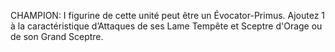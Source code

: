 CHAMPION: I figurine de cette unité
peut être un Évocator-Primus. Ajoutez
1 à la caractéristique d’Attaques de ses
Lame Tempête et Sceptre d'Orage
ou de son Grand Sceptre.